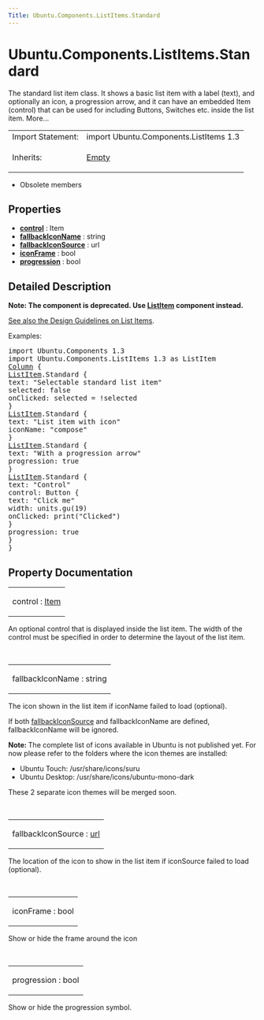 ```yaml
---
Title: Ubuntu.Components.ListItems.Standard
---
```


# Ubuntu.Components.ListItems.Standard

<span class="subtitle"></span>
<!-- $$$Standard-brief -->
<p>The standard list item class. It shows a basic list item with a label (text), and optionally an icon, a progression arrow, and it can have an embedded Item (control) that can be used for including Buttons, Switches etc. inside the list item. More...</p>
<!-- @@@Standard -->
<table class="alignedsummary">
<tr><td class="memItemLeft rightAlign topAlign"> Import Statement:</td><td class="memItemRight bottomAlign"> import Ubuntu.Components.ListItems 1.3</td></tr><tr><td class="memItemLeft rightAlign topAlign"> Inherits:</td><td class="memItemRight bottomAlign"> <p><a href="Ubuntu.Components.ListItems.Empty.md">Empty</a></p>
</td></tr></table><ul>
<li>Obsolete members</li>
</ul>
<h2 id="properties">Properties</h2>
<ul>
<li class="fn"><b><b><a href="#control-prop">control</a></b></b> : Item</li>
<li class="fn"><b><b><a href="#fallbackIconName-prop">fallbackIconName</a></b></b> : string</li>
<li class="fn"><b><b><a href="#fallbackIconSource-prop">fallbackIconSource</a></b></b> : url</li>
<li class="fn"><b><b><a href="#iconFrame-prop">iconFrame</a></b></b> : bool</li>
<li class="fn"><b><b><a href="#progression-prop">progression</a></b></b> : bool</li>
</ul>
<!-- $$$Standard-description -->
<h2 id="details">Detailed Description</h2>
</p>
<p><b>Note: </b><b>The component is deprecated. Use <a href="Ubuntu.Components.ListItem.md">ListItem</a> component instead.</b></p><p><a href="../design/building-blocks/list-items.md">See also the Design Guidelines on List Items</a>.</p>
<p>Examples:</p>
<pre class="qml">import Ubuntu.Components 1.3
import Ubuntu.Components.ListItems 1.3 as ListItem
<span class="type"><a href="QtQuick.Column.md">Column</a></span> {
<span class="type"><a href="Ubuntu.Components.ListItem.md">ListItem</a></span>.Standard {
<span class="name">text</span>: <span class="string">&quot;Selectable standard list item&quot;</span>
<span class="name">selected</span>: <span class="number">false</span>
<span class="name">onClicked</span>: <span class="name">selected</span> <span class="operator">=</span> !<span class="name">selected</span>
}
<span class="type"><a href="Ubuntu.Components.ListItem.md">ListItem</a></span>.Standard {
<span class="name">text</span>: <span class="string">&quot;List item with icon&quot;</span>
<span class="name">iconName</span>: <span class="string">&quot;compose&quot;</span>
}
<span class="type"><a href="Ubuntu.Components.ListItem.md">ListItem</a></span>.Standard {
<span class="name">text</span>: <span class="string">&quot;With a progression arrow&quot;</span>
<span class="name">progression</span>: <span class="number">true</span>
}
<span class="type"><a href="Ubuntu.Components.ListItem.md">ListItem</a></span>.Standard {
<span class="name">text</span>: <span class="string">&quot;Control&quot;</span>
<span class="name">control</span>: <span class="name">Button</span> {
<span class="name">text</span>: <span class="string">&quot;Click me&quot;</span>
<span class="name">width</span>: <span class="name">units</span>.<span class="name">gu</span>(<span class="number">19</span>)
<span class="name">onClicked</span>: <span class="name">print</span>(<span class="string">&quot;Clicked&quot;</span>)
}
<span class="name">progression</span>: <span class="number">true</span>
}
}</pre>
<!-- @@@Standard -->
<h2>Property Documentation</h2>
<!-- $$$control -->
<table class="qmlname"><tr valign="top" id="control-prop"><td class="tblQmlPropNode"><p><span class="name">control</span> : <span class="type"><a href="QtQuick.Item.md">Item</a></span></p></td></tr></table><p>An optional control that is displayed inside the list item. The width of the control must be specified in order to determine the layout of the list item.</p>
<!-- @@@control -->
<br/>
<!-- $$$fallbackIconName -->
<table class="qmlname"><tr valign="top" id="fallbackIconName-prop"><td class="tblQmlPropNode"><p><span class="name">fallbackIconName</span> : <span class="type">string</span></p></td></tr></table><p>The icon shown in the list item if iconName failed to load (optional).</p>
<p>If both <a href="#fallbackIconSource-prop">fallbackIconSource</a> and fallbackIconName are defined, fallbackIconName will be ignored.</p>
<p><b>Note: </b>The complete list of icons available in Ubuntu is not published yet. For now please refer to the folders where the icon themes are installed:</p><ul>
<li>Ubuntu Touch: /usr/share/icons/suru</li>
<li>Ubuntu Desktop: /usr/share/icons/ubuntu-mono-dark</li>
</ul>
<p>These 2 separate icon themes will be merged soon.</p>
<!-- @@@fallbackIconName -->
<br/>
<!-- $$$fallbackIconSource -->
<table class="qmlname"><tr valign="top" id="fallbackIconSource-prop"><td class="tblQmlPropNode"><p><span class="name">fallbackIconSource</span> : <span class="type"><a href="http://doc.qt.io/qt-5/qml-url.html">url</a></span></p></td></tr></table><p>The location of the icon to show in the list item if iconSource failed to load (optional).</p>
<!-- @@@fallbackIconSource -->
<br/>
<!-- $$$iconFrame -->
<table class="qmlname"><tr valign="top" id="iconFrame-prop"><td class="tblQmlPropNode"><p><span class="name">iconFrame</span> : <span class="type">bool</span></p></td></tr></table><p>Show or hide the frame around the icon</p>
<!-- @@@iconFrame -->
<br/>
<!-- $$$progression -->
<table class="qmlname"><tr valign="top" id="progression-prop"><td class="tblQmlPropNode"><p><span class="name">progression</span> : <span class="type">bool</span></p></td></tr></table><p>Show or hide the progression symbol.</p>
<!-- @@@progression -->
<br/>
